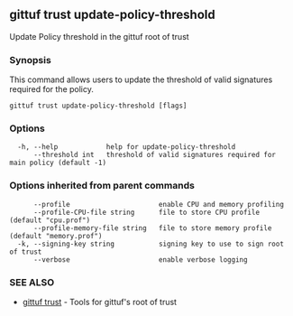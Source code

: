 ## gittuf trust update-policy-threshold

Update Policy threshold in the gittuf root of trust

### Synopsis

This command allows users to update the threshold of valid signatures required for the policy.

```
gittuf trust update-policy-threshold [flags]
```

### Options

```
  -h, --help            help for update-policy-threshold
      --threshold int   threshold of valid signatures required for main policy (default -1)
```

### Options inherited from parent commands

```
      --profile                      enable CPU and memory profiling
      --profile-CPU-file string      file to store CPU profile (default "cpu.prof")
      --profile-memory-file string   file to store memory profile (default "memory.prof")
  -k, --signing-key string           signing key to use to sign root of trust
      --verbose                      enable verbose logging
```

### SEE ALSO

* [gittuf trust](gittuf_trust.md)	 - Tools for gittuf's root of trust

